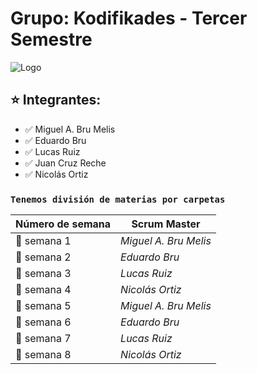 # Grupo: Kodifikades - Tercer Semestre

![Logo](https://i.ibb.co/xMz2fWW/Logo-Grupo.png)

## :star: Integrantes:
- :white_check_mark: Miguel A. Bru Melis <br>
- :white_check_mark: Eduardo Bru <br>
- :white_check_mark: Lucas Ruiz <br>
- :white_check_mark: Juan Cruz Reche <br>
- :white_check_mark: Nicolás Ortiz <br>

###  `Tenemos división de materias por carpetas`

| **Número de semana** | **Scrum Master** |
| ---- | ---- |
| :pencil: semana 1 | *Miguel A. Bru Melis* |
| :pencil: semana 2 | *Eduardo Bru* |
| :pencil: semana 3 | *Lucas Ruiz* |
| :pencil: semana 4 | *Nicolás Ortiz* |
| :pencil: semana 5 | *Miguel A. Bru Melis* |
| :pencil: semana 6 | *Eduardo Bru* |
| :pencil: semana 7 | *Lucas Ruiz* |
| :pencil: semana 8 | *Nicolás Ortiz* |

